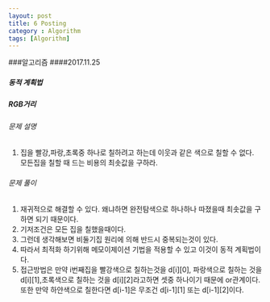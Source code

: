 ```yaml
---
layout: post
title: 6 Posting
category : Algorithm
tags: [Algorithm]
---
```


###알고리즘
####2017.11.25

##### 동적 계획법
##### RGB거리

###### 문제 설명
1. 집을 빨강,파랑,초록중 하나로 칠하려고 하는데 이웃과 같은 색으로 칠할 수 없다. 모든집을 칠할 때 드는 비용의 최솟값을 구하라.
###### 문제 풀이
1. 재귀적으로 해결할 수 있다. 왜냐하면 완전탐색으로 하나하나 따졌을때 최솟값을 구하면 되기 때문이다. 
2. 기저조건은 모든 집을 칠했을때이다.
3. 그런데 생각해보면 비둘기집 원리에 의해 반드시 중복되는것이 있다.
4. 따라서 최적화 하기위해 메모이제이션 기법을 적용할 수 있고 이것이 동적 계획법이다.
5. 접근방법은 만약 i번째집을 빨강색으로 칠하는것을 d[i][0], 파랑색으로 칠하는 것을 d[i][1],초록색으로 칠하는 것을 d[i][2]라고하면 셋중 하나이기 때문에 or관계이다. 또한 만약 하얀색으로 칠한다면 d[i-1]은 무조건 d[i-1][1] 또는 d[i-1][2]이다.
